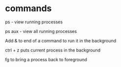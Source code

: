# commands
ps - view running processes

ps aux - view all running processes

Add & to end of a command to run it in the background

ctrl + z puts current process in the background

fg to bring a process back to foreground

